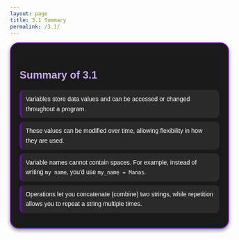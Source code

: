 ```yaml
---
layout: page
title: 3.1 Summary
permalink: /3.1/
---
```


<style>
  .summary-box {
    background-color: #1a1a1a; /* Dark background */
    color: #ffffff; /* White text */
    border: 2px solid #6a0dad; /* Purple border */
    border-radius: 20px; /* Rounded corners */
    padding: 20px;
    font-family: Arial, sans-serif; /* Clean font */
    line-height: 1.6; /* Improve readability */
    box-shadow: 0 4px 8px rgba(0, 0, 0, 0.5); /* Subtle shadow */
  }
  
  .summary-box h2 {
    color: #cba6f7; /* Light purple heading */
    font-size: 1.5rem;
    margin-bottom: 15px;
  }
  
  .summary-box ul {
    list-style-type: none; /* Remove default bullet points */
    padding-left: 0;
  }
  
  .summary-box li {
    background-color: #2a2a2a; /* Slightly lighter for list items */
    padding: 10px;
    margin-bottom: 8px;
    border-left: 4px solid #6a0dad; /* Purple border on list items */
    border-radius: 10px;
  }
</style>

<div class="summary-box">
  <h2>Summary of 3.1</h2>
  <ul>
    <li>Variables store data values and can be accessed or changed throughout a program.</li>
    <li>These values can be modified over time, allowing flexibility in how they are used.</li>
    <li>Variable names cannot contain spaces. For example, instead of writing <code>my name</code>, you'd use <code>my_name = Manas</code>.</li>
    <li>Operations let you concatenate (combine) two strings, while repetition allows you to repeat a string multiple times.</li>
  </ul>
</div>

